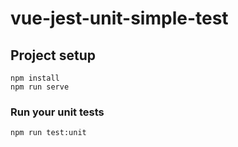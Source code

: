 # vue-jest-unit-simple-test

## Project setup
```
npm install
npm run serve
```

### Run your unit tests
```
npm run test:unit
```

